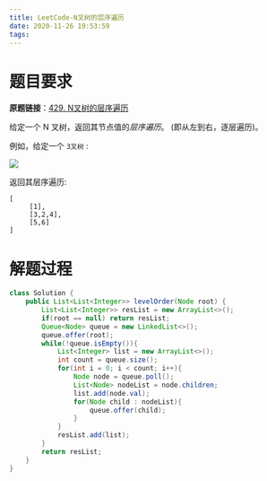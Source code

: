 ```yaml
---
title: LeetCode-N叉树的层序遍历
date: 2020-11-26 19:53:59
tags:
---
```


# 题目要求

**原题链接**：[429. N叉树的层序遍历](https://leetcode-cn.com/problems/n-ary-tree-level-order-traversal/)

给定一个 N 叉树，返回其节点值的*层序遍历*。 (即从左到右，逐层遍历)。

例如，给定一个 `3叉树` :

![](https://assets.leetcode-cn.com/aliyun-lc-upload/uploads/2018/10/12/narytreeexample.png)

返回其层序遍历:

```
[
     [1],
     [3,2,4],
     [5,6]
]
```

# 解题过程

```java
class Solution {
    public List<List<Integer>> levelOrder(Node root) {
        List<List<Integer>> resList = new ArrayList<>();
        if(root == null) return resList;
        Queue<Node> queue = new LinkedList<>();
        queue.offer(root);
        while(!queue.isEmpty()){
            List<Integer> list = new ArrayList<>();
            int count = queue.size();
            for(int i = 0; i < count; i++){
                Node node = queue.poll();
                List<Node> nodeList = node.children;
                list.add(node.val);
                for(Node child : nodeList){
                    queue.offer(child);
                }
            }
            resList.add(list);
        }
        return resList;
    }
}
```

